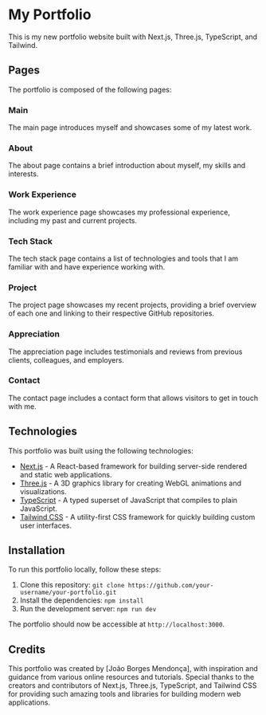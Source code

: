# My Portfolio

This is my new portfolio website built with Next.js, Three.js, TypeScript, and Tailwind.

## Pages

The portfolio is composed of the following pages:

### Main

The main page introduces myself and showcases some of my latest work.

### About

The about page contains a brief introduction about myself, my skills and interests.

### Work Experience

The work experience page showcases my professional experience, including my past and current projects.

### Tech Stack

The tech stack page contains a list of technologies and tools that I am familiar with and have experience working with.

### Project

The project page showcases my recent projects, providing a brief overview of each one and linking to their respective GitHub repositories.

### Appreciation

The appreciation page includes testimonials and reviews from previous clients, colleagues, and employers.

### Contact

The contact page includes a contact form that allows visitors to get in touch with me.

## Technologies

This portfolio was built using the following technologies:

- [Next.js](https://nextjs.org/) - A React-based framework for building server-side rendered and static web applications.
- [Three.js](https://threejs.org/) - A 3D graphics library for creating WebGL animations and visualizations.
- [TypeScript](https://www.typescriptlang.org/) - A typed superset of JavaScript that compiles to plain JavaScript.
- [Tailwind CSS](https://tailwindcss.com/) - A utility-first CSS framework for quickly building custom user interfaces.

## Installation

To run this portfolio locally, follow these steps:

1. Clone this repository: `git clone https://github.com/your-username/your-portfolio.git`
2. Install the dependencies: `npm install`
3. Run the development server: `npm run dev`

The portfolio should now be accessible at `http://localhost:3000`.

## Credits

This portfolio was created by [João Borges Mendonça], with inspiration and guidance from various online resources and tutorials. Special thanks to the creators and contributors of Next.js, Three.js, TypeScript, and Tailwind CSS for providing such amazing tools and libraries for building modern web applications.
